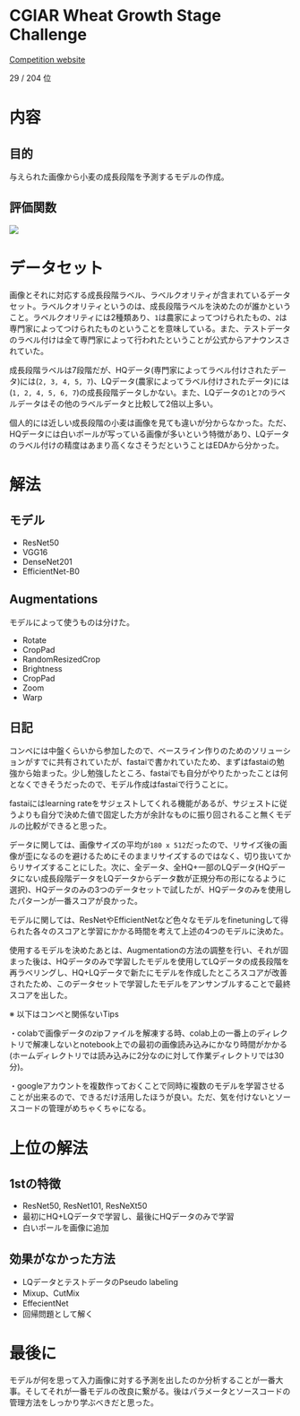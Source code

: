 # CGIAR Wheat Growth Stage Challenge
[Competition website](https://zindi.africa/competitions/cgiar-wheat-growth-stage-challenge)

29 / 204 位

# 内容
## 目的
与えられた画像から小麦の成長段階を予測するモデルの作成。
## 評価関数
<img src="https://latex.codecogs.com/gif.latex?RMSE=\sqrt{\frac{1}{n}\sum_{i=1}^{n}\left&space;(&space;y_{i}-\hat{y_{i}}&space;\right&space;)^{2}}">

# データセット
画像とそれに対応する成長段階ラベル、ラベルクオリティが含まれているデータセット。ラベルクオリティというのは、成長段階ラベルを決めたのが誰かということ。ラベルクオリティには2種類あり、```1```は農家によってつけられたもの、```2```は専門家によってつけられたものということを意味している。また、テストデータのラベル付けは全て専門家によって行われたということが公式からアナウンスされていた。

成長段階ラベルは7段階だが、HQデータ(専門家によってラベル付けされたデータ)には(```2, 3, 4, 5, 7```)、LQデータ(農家によってラベル付けされたデータ)には(```1, 2, 4, 5, 6, 7```)の成長段階データしかない。また、LQデータの```1```と```7```のラベルデータはその他のラベルデータと比較して2倍以上多い。

個人的には近しい成長段階の小麦は画像を見ても違いが分からなかった。ただ、HQデータには白いポールが写っている画像が多いという特徴があり、LQデータのラベル付けの精度はあまり高くなさそうだということはEDAから分かった。

# 解法
## モデル
+ ResNet50
+ VGG16
+ DenseNet201
+ EfficientNet-B0
## Augmentations
モデルによって使うものは分けた。

+ Rotate
+ CropPad
+ RandomResizedCrop
+ Brightness
+ CropPad
+ Zoom
+ Warp
## 日記
コンペには中盤くらいから参加したので、ベースライン作りのためのソリューションがすでに共有されていたが、fastaiで書かれていたため、まずはfastaiの勉強から始まった。少し勉強したところ、fastaiでも自分がやりたかったことは何となくできそうだったので、モデル作成はfastaiで行うことに。

fastaiにはlearning rateをサジェストしてくれる機能があるが、サジェストに従うよりも自分で決めた値で固定した方が余計なものに振り回されること無くモデルの比較ができると思った。

データに関しては、画像サイズの平均が```180 x 512```だったので、リサイズ後の画像が歪になるのを避けるためにそのままリサイズするのではなく、切り抜いてからリサイズすることにした。次に、全データ、全HQ+一部のLQデータ(HQデータにない成長段階データをLQデータからデータ数が正規分布の形になるように選択)、HQデータのみの3つのデータセットで試したが、HQデータのみを使用したパターンが一番スコアが良かった。

モデルに関しては、ResNetやEfficientNetなど色々なモデルをfinetuningして得られた各々のスコアと学習にかかる時間を考えて上述の4つのモデルに決めた。

使用するモデルを決めたあとは、Augmentationの方法の調整を行い、それが固まった後は、HQデータのみで学習したモデルを使用してLQデータの成長段階を再ラベリングし、HQ+LQデータで新たにモデルを作成したところスコアが改善されたため、このデータセットで学習したモデルをアンサンブルすることで最終スコアを出した。


※ 以下はコンペと関係ないTips

・colabで画像データのzipファイルを解凍する時、colab上の一番上のディレクトリで解凍しないとnotebook上での最初の画像読み込みにかなり時間がかかる(ホームディレクトリでは読み込みに2分なのに対して作業ディレクトリでは30分)。

・googleアカウントを複数作っておくことで同時に複数のモデルを学習させることが出来るので、できるだけ活用したほうが良い。ただ、気を付けないとソースコードの管理がめちゃくちゃになる。

# 上位の解法
## 1stの特徴
+ ResNet50, ResNet101, ResNeXt50
+ 最初にHQ+LQデータで学習し、最後にHQデータのみで学習
+ 白いポールを画像に追加
## 効果がなかった方法
+ LQデータとテストデータのPseudo labeling
+ Mixup、CutMix
+ EffecientNet
+ 回帰問題として解く

# 最後に
モデルが何を思って入力画像に対する予測を出したのか分析することが一番大事。そしてそれが一番モデルの改良に繋がる。後はパラメータとソースコードの管理方法をしっかり学ぶべきだと思った。